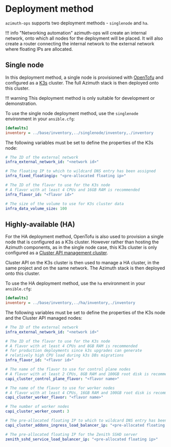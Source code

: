 # Deployment method

`azimuth-ops` supports two deployment methods - `singlenode` and `ha`.

<!-- prettier-ignore-start -->
!!! info "Networking automation"
    azimuth-ops will create an internal network, onto which all nodes for the deployment will be placed.
    It will also create a router connecting the internal network to the external network where floating IPs are allocated.
<!-- prettier-ignore-end -->

## Single node

In this deployment method, a single node is provisioned with [OpenTofu](https://opentofu.org/)
and configured as a [K3s](https://k3s.io/) cluster. The full Azimuth stack is then deployed
onto this cluster.

<!-- prettier-ignore-start -->
!!! warning
    This deployment method is only suitable for development or demonstration.
<!-- prettier-ignore-end -->

To use the single node deployment method, use the `singlenode` environment in your `ansible.cfg`:

```ini title="ansible.cfg"
[defaults]
inventory = ../base/inventory,../singlenode/inventory,./inventory
```

The following variables must be set to define the properties of the K3s node:

```yaml title="environments/my-site/inventory/group_vars/all/variables.yml"
# The ID of the external network
infra_external_network_id: "<network id>"

# The floating IP to which to wildcard DNS entry has been assigned
infra_fixed_floatingip: "<pre-allocated floating ip>"

# The ID of the flavor to use for the K3s node
# A flavor with at least 4 CPUs and 16GB RAM is recommended
infra_flavor_id: "<flavor id>"

# The size of the volume to use for K3s cluster data
infra_data_volume_size: 100
```

## Highly-available (HA)

For the HA deployment method, OpenTofu is also used to provision a single node that is
configured as a K3s cluster. However rather than hosting the Azimuth components, as in
the single node case, this K3s cluster is only configured as a
[Cluster API management cluster](https://cluster-api.sigs.k8s.io/user/concepts.html#management-cluster).

Cluster API on the K3s cluster is then used to manage a HA cluster, in the same project
and on the same network. The Azimuth stack is then deployed onto this cluster.

To use the HA deployment method, use the `ha` environment in your `ansible.cfg`:

```ini title="ansible.cfg"
[defaults]
inventory = ../base/inventory,../ha/inventory,./inventory
```

The following variables must be set to define the properties of the K3s node and the
Cluster API managed nodes:

```yaml title="environments/my-site/inventory/group_vars/all/variables.yml"
# The ID of the external network
infra_external_network_id: "<network id>"

# The ID of the flavor to use for the K3s node
# A flavor with at least 4 CPUs and 8GB RAM is recommended
# for production deployments since k3s upgrades can generate
# relatively high CPU load during k3s DBs migrations
infra_flavor_id: "<flavor id>"

# The name of the flavor to use for control plane nodes
# A flavor with at least 2 CPUs, 8GB RAM and 100GB root disk is recommended
capi_cluster_control_plane_flavor: "<flavor name>"

# The name of the flavor to use for worker nodes
# A flavor with at least 4 CPUs, 16GB RAM and 100GB root disk is recommended
capi_cluster_worker_flavor: "<flavor name>"

# The number of worker nodes
capi_cluster_worker_count: 3

# The pre-allocated floating IP to which to wildcard DNS entry has been assigned
capi_cluster_addons_ingress_load_balancer_ip: "<pre-allocated floating ip>"

# The pre-allocated floating IP for the Zenith SSHD server
zenith_sshd_service_load_balancer_ip: "<pre-allocated floating ip>"
```
